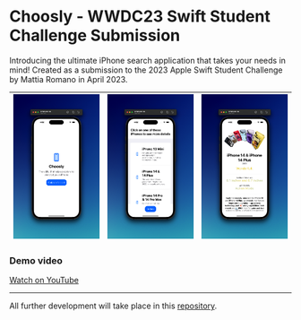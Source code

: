 # Choosly - WWDC23 Swift Student Challenge Submission

Introducing the ultimate iPhone search application that takes your needs in mind! Created as a submission to the 2023 Apple Swift Student Challenge by Mattia Romano in April 2023.


| ![App screenshot](Resources/Screenshot-Light1.png) | ![App screenshot](Resources/Screenshot-Light3.png) | ![App screenshot](Resources/Screenshot-Light4.png)
--- | --- | --- 



### Demo video 

[Watch on YouTube](https://youtu.be/OM5_pf4HDK8)

---
All further development will take place in this [repository](https://github.com/matttiaromano/Choosly-WWDC23).
